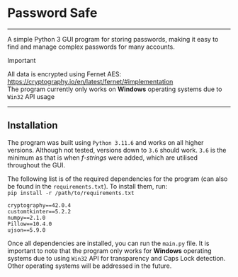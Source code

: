 # Password Safe

---

A simple Python 3 GUI program for storing passwords, making it easy to find and manage complex passwords for many accounts.

> [!IMPORTANT]
> All data is encrypted using Fernet AES:
> https://cryptography.io/en/latest/fernet/#implementation  
> The program currently only works on **Windows** operating systems due to `Win32` API usage

---

## Installation
The program was built using `Python 3.11.6` and works on all higher versions. Although not tested, versions down to `3.6` should work. `3.6` is the minimum as that is when *f-strings* were added, which are utilised throughout the GUI.

The following list is of the required dependencies for the program (can also be found in the `requirements.txt`). To install them, run:  
`pip install -r /path/to/requirements.txt`
```
cryptography==42.0.4
customtkinter==5.2.2
numpy==2.1.0
Pillow==10.4.0
ujson==5.9.0
```

Once all dependencies are installed, you can run the `main.py` file. It is important to note that the program only works for **Windows** operating systems due to using `Win32` API for transparency and Caps Lock detection. Other operating systems will be addressed in the future.

